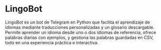 # LingoBot
 LingoBot es un bot de Telegram en Python que facilita el aprendizaje de idiomas mediante traducciones personalizadas y un glosario descargable. Permite aprender un idioma desde uno o dos idiomas de referencia, ofrece palabras diarias con ejemplos, y gestiona las palabras guardadas en CSV, todo en una experiencia práctica e interactiva.
